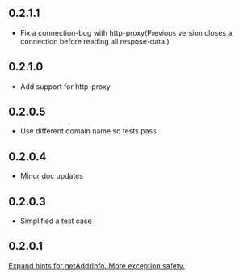 ## 0.2.1.1

* Fix a connection-bug with http-proxy(Previous version closes a connection before reading all respose-data.)

## 0.2.1.0

* Add support for http-proxy

## 0.2.0.5

* Use different domain name so tests pass

## 0.2.0.4

* Minor doc updates

## 0.2.0.3

* Simplified a test case

## 0.2.0.1

[Expand hints for getAddrInfo. More exception safety.](https://github.com/snoyberg/http-client/pull/91)
